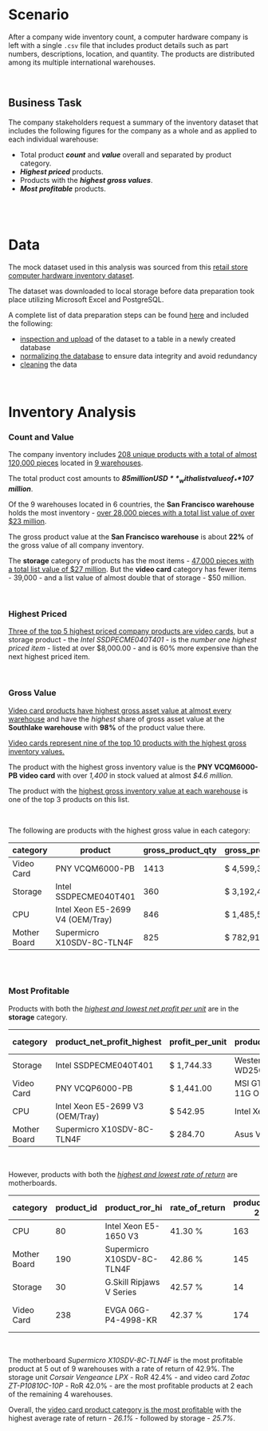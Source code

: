 # Scenario
After a company wide inventory count, a computer hardware company is left with a single `.csv` file that includes product details such as part numbers, descriptions, location, and quantity.  The products are distributed among its multiple international warehouses.

<br>

## Business Task
The company stakeholders request a summary of the inventory dataset that includes the following figures for the company as a whole and as applied to each individual warehouse:

* Total product ***count*** and ***value*** overall and separated by product category.
* ***Highest priced*** products.
* Products with the ***highest gross values***.
* ***Most profitable***  products.

<br><br>


# Data 
The mock dataset used in this analysis was sourced from this [retail store computer hardware inventory dataset](https://www.kaggle.com/datasets/ivanchvez/hardwarestore?select=hardwareStore.csv). 

The dataset was downloaded to local storage before data preparation took place utilizing Microsoft Excel and PostgreSQL. 

A complete list of data preparation steps can be found [here](hardware_store/data_prep.md) and included the following:
-  [inspection and upload](/hardware_store/data_prep.md#inspection-and-upload) of the dataset to a table in a newly created database
-  [normalizing the database](/hardware_store/data_prep.md#normalization) to ensure data integrity and avoid redundancy
-  [cleaning](/hardware_store/data_prep.md#cleaning) the data

<br>

<!-- perform analysis using sql -->
# Inventory Analysis
### Count and Value
The company inventory includes [208 unique products with a total of almost 120,000 pieces](/hardware_store/analysis.md#%E2%84%B9%EF%B8%8F-company-wide) located in [9 warehouses](/hardware_store/data_prep.md#table-warehouse).

The total product cost amounts to _**$85 million USD**_ with a list value of _**$107 million**_. 

Of the 9 warehouses located in 6 countries, the **San Francisco warehouse** holds the most inventory - [over 28,000 pieces with a total list value of over $23 million](/hardware_store/analysis.md#%E2%84%B9%EF%B8%8F-at-each-warehouse). 

The gross product value at the **San Francisco warehouse** is about **22%** of the gross value of all company inventory.

The **storage** category of products has the most items - [47,000 pieces with a total list value of $27 million](/hardware_store/analysis.md#%E2%84%B9%EF%B8%8F-company-wide-1). But the **video card** category has fewer items - 39,000 - and a list value of almost double that of storage - $50 million. 

<br>

### Highest Priced
[Three of the top 5 highest priced company products are video cards](/hardware_store/analysis.md#highest-priced-company-products), but a storage product - the _Intel SSDPECME040T401_ - is the _number one highest priced item_ - listed at over $8,000.00 - and is 60% more expensive than the next highest priced item.

<br>

### Gross Value
[Video card products have highest gross asset value at almost every warehouse](/hardware_store/analysis.md#%E2%84%B9%EF%B8%8F-at-each-warehouse-1) and have the _highest_ share of gross asset value at the **Southlake warehouse** with **98%** of the product value there.

[Video cards represent nine of the top 10 products with the highest gross inventory values.](/hardware_store/analysis.md#%E2%84%B9%EF%B8%8F-company-wide-top-10) 

The product with the highest gross inventory value is the **PNY VCQM6000-PB video card** with over _1,400_ in stock valued at almost _$4.6 million._ 

The product with the [highest gross inventory value at each warehouse](/hardware_store/analysis.md#%E2%84%B9%EF%B8%8F-at-each-warehouse-2) is one of the top 3 products on this list.

<br>

The following are products with the highest gross value in each category:

| category     | product                          | gross_product_qty | gross_product_value |
|--------------|----------------------------------|-------------------|---------------------|
| Video Card   | PNY VCQM6000-PB                  | 1413              | $   4,599,301       |
| Storage      | Intel SSDPECME040T401            | 360               | $   3,192,476       |
| CPU          | Intel Xeon E5-2699 V4 (OEM/Tray) | 846               | $   1,485,576       |
| Mother Board | Supermicro X10SDV-8C-TLN4F       | 825               | $     782,917       |

<br>
<br>

### Most Profitable
Products with both the [*highest and lowest net profit per unit*](/hardware_store/analysis.md#%E2%84%B9%EF%B8%8F-highest--lowest-product-net-profit-by-category) are in the **storage** category.

| category     | product_net_profit_highest       | profit_per_unit  | product_net_profit_lowest   | profit_per_unit-2 |
|--------------|----------------------------------|------------------|-----------------------------|-------------------|
| Storage      | Intel SSDPECME040T401            | $       1,744.33 | Western Digital WD2500AAJS  | $           1.76  |
| Video Card   | PNY VCQP6000-PB                  | $       1,441.00 | MSI GTX 1080 TI AERO 11G OC | $          82.54  |
| CPU          | Intel Xeon E5-2699 V3 (OEM/Tray) | $         542.95 | Intel Xeon E5-2640 V2       | $          63.76  |
| Mother Board | Supermicro X10SDV-8C-TLN4F       | $         284.70 | Asus VANGUARD B85           | $          28.90  |

<br>

However, products with both the [*highest and lowest rate of return*](/hardware_store/analysis.md#%E2%84%B9%EF%B8%8F-highest--lowest-product-rate-of-return-by-category) are motherboards.


| category     | product_id | product_ror_hi             | rate_of_return | product_id-2 | product_ror_lo              | rate_of_return-2 |
|--------------|------------|----------------------------|----------------|--------------|-----------------------------|------------------|
| CPU          | 80         | Intel Xeon E5-1650 V3      | 41.30 %        | 163          | Intel Xeon E5-2683 V4       | 11.31 %          |
| Mother Board | 190        | Supermicro X10SDV-8C-TLN4F | 42.86 %        | 145          | Asus VANGUARD B85           | 11.20 %          |
| Storage      | 30         | G.Skill Ripjaws V Series   | 42.57 %        | 14           | G.Skill Ripjaws V Series    | 11.26 %          |
| Video Card   | 238        | EVGA 06G-P4-4998-KR        | 42.37 %        | 174          | MSI GTX 1080 TI AERO 11G OC | 11.53 %          |

<br>

The motherboard _Supermicro X10SDV-8C-TLN4F_ is the most profitable product at 5 out of 9 warehouses with a rate of return of 42.9%. The storage unit _Corsair Vengeance LPX_ - RoR 42.4% - and video card  	_Zotac ZT-P10810C-10P_ - RoR 42.0% - are the most profitable products at 2 each of the remaining 4 warehouses. 

Overall, the [video card product category is the most profitable](/hardware_store/analysis.md#average-gross-profit-and-rate-of-return-by-category) with the highest average rate of return - _26.1%_ - followed by storage - _25.7%_.

